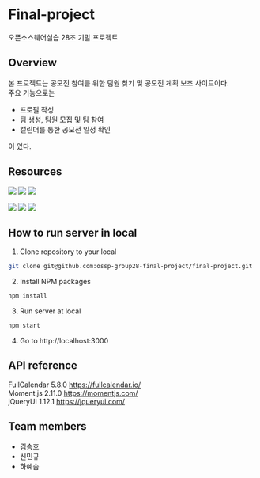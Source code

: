 # Final-project
오픈소스웨어실습 28조 기말 프로젝트

## Overview
본 프로젝트는 공모전 참여를 위한 팀원 찾기 및 공모전 계획 보조 사이트이다.\
주요 기능으로는
- 프로필 작성
- 팀 생성, 팀원 모집 및 팀 참여
- 캘린더를 통한 공모전 일정 확인  

이 있다.


## Resources
<img src="https://img.shields.io/badge/html5-E34F26?style=for-the-badge&logo=html5&logoColor=white"/>  
<img src="https://img.shields.io/badge/css-1572B6?style=for-the-badge&logo=css3&logoColor=white"/>
<img src="https://img.shields.io/badge/javascript-F7DF1E?style=for-the-badge&logo=javascript&logoColor=black"/>  

<a href="https://nodejs.org/ko/"><img src="https://img.shields.io/badge/node.js-339933?style=for-the-badge&logo=Node.js&logoColor=white"/></a>
<a href="https://getbootstrap.kr/"><img src="https://img.shields.io/badge/Bootstrap-563D7C?style=for-the-badge&logo=bootstrap&logoColor=white"/></a>
<a href="https://jquery.com"><img src="https://img.shields.io/badge/jQuery-0769AD?style=for-the-badge&logo=jquery&logoColor=white"/></a>

## How to run server in local
1. Clone repository to your local
```sh
git clone git@github.com:ossp-group28-final-project/final-project.git
```
2. Install NPM packages
```sh
npm install
```
3. Run server at local
```sh
npm start
```
4. Go to http://localhost:3000

## API reference
FullCalendar 5.8.0 https://fullcalendar.io/  
Moment.js 2.11.0 https://momentjs.com/  
jQueryUI 1.12.1 https://jqueryui.com/








## Team members
- 김승호
- 신민규
- 하예솜